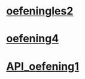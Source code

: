 # [oefeningles2](https://github.com/willem1230/oefeningenles2_willem)

# [oefening4](https://github.com/willem1230/oef4)

# [API_oefening1](https://github.com/willem1230/rest)